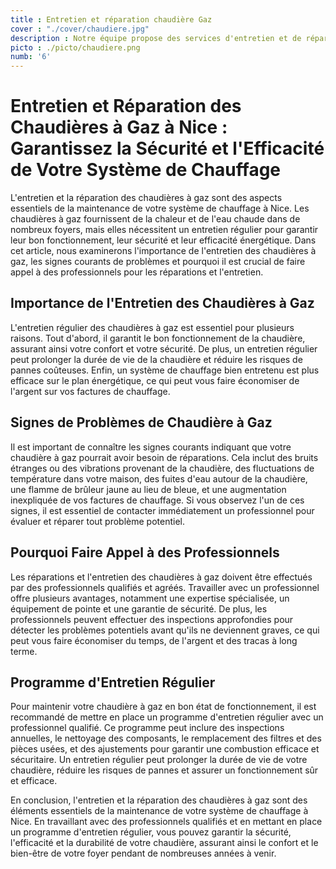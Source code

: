 ```yaml
---
title : Entretien et réparation chaudière Gaz
cover : "./cover/chaudiere.jpg"
description : Notre équipe propose des services d'entretien et de réparation pour les chaudières à gaz. Nous inspectons, nettoyons, et réparont les composants pour garantir un fonctionnement sûr et efficace, prolongeant ainsi la durée de vie de votre équipement et assurant votre confort thermique.
picto : ./picto/chaudiere.png
numb: '6'
---
```



# Entretien et Réparation des Chaudières à Gaz à Nice : Garantissez la Sécurité et l'Efficacité de Votre Système de Chauffage

L'entretien et la réparation des chaudières à gaz sont des aspects essentiels de la maintenance de votre système de chauffage à Nice. Les chaudières à gaz fournissent de la chaleur et de l'eau chaude dans de nombreux foyers, mais elles nécessitent un entretien régulier pour garantir leur bon fonctionnement, leur sécurité et leur efficacité énergétique. Dans cet article, nous examinerons l'importance de l'entretien des chaudières à gaz, les signes courants de problèmes et pourquoi il est crucial de faire appel à des professionnels pour les réparations et l'entretien.

## Importance de l'Entretien des Chaudières à Gaz

L'entretien régulier des chaudières à gaz est essentiel pour plusieurs raisons. Tout d'abord, il garantit le bon fonctionnement de la chaudière, assurant ainsi votre confort et votre sécurité. De plus, un entretien régulier peut prolonger la durée de vie de la chaudière et réduire les risques de pannes coûteuses. Enfin, un système de chauffage bien entretenu est plus efficace sur le plan énergétique, ce qui peut vous faire économiser de l'argent sur vos factures de chauffage.

## Signes de Problèmes de Chaudière à Gaz

Il est important de connaître les signes courants indiquant que votre chaudière à gaz pourrait avoir besoin de réparations. Cela inclut des bruits étranges ou des vibrations provenant de la chaudière, des fluctuations de température dans votre maison, des fuites d'eau autour de la chaudière, une flamme de brûleur jaune au lieu de bleue, et une augmentation inexpliquée de vos factures de chauffage. Si vous observez l'un de ces signes, il est essentiel de contacter immédiatement un professionnel pour évaluer et réparer tout problème potentiel.

## Pourquoi Faire Appel à des Professionnels

Les réparations et l'entretien des chaudières à gaz doivent être effectués par des professionnels qualifiés et agréés. Travailler avec un professionnel offre plusieurs avantages, notamment une expertise spécialisée, un équipement de pointe et une garantie de sécurité. De plus, les professionnels peuvent effectuer des inspections approfondies pour détecter les problèmes potentiels avant qu'ils ne deviennent graves, ce qui peut vous faire économiser du temps, de l'argent et des tracas à long terme.

## Programme d'Entretien Régulier

Pour maintenir votre chaudière à gaz en bon état de fonctionnement, il est recommandé de mettre en place un programme d'entretien régulier avec un professionnel qualifié. Ce programme peut inclure des inspections annuelles, le nettoyage des composants, le remplacement des filtres et des pièces usées, et des ajustements pour garantir une combustion efficace et sécuritaire. Un entretien régulier peut prolonger la durée de vie de votre chaudière, réduire les risques de pannes et assurer un fonctionnement sûr et efficace.

En conclusion, l'entretien et la réparation des chaudières à gaz sont des éléments essentiels de la maintenance de votre système de chauffage à Nice. En travaillant avec des professionnels qualifiés et en mettant en place un programme d'entretien régulier, vous pouvez garantir la sécurité, l'efficacité et la durabilité de votre chaudière, assurant ainsi le confort et le bien-être de votre foyer pendant de nombreuses années à venir.